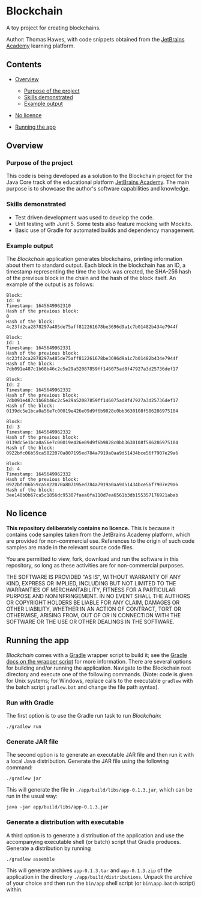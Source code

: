 # Blockchain

A toy project for creating blockchains.

Author: Thomas Hawes, with code snippets obtained from the
[JetBrains Academy](https://hyperskill.org/tracks) learning platform.


## Contents

* [Overview](#overview)
  - [Purpose of the project](#purpose-of-the-project)
  - [Skills demonstrated](#skills-demonstrated)
  - [Example output](#example-output)

* [No licence](#no-licence)

* [Running the app](#running-the-app)


## Overview

### Purpose of the project

This code is being developed as a solution to the Blockchain project for the
Java Core track of the educational platform [JetBrains Academy](https://hyperskill.org/tracks).
The main purpose is to showcase the author's software capabilities and
knowledge.

### Skills demonstrated

* Test driven development was used to develop the code.
* Unit testing with Junit 5. Some tests also feature mocking with Mockito.
* Basic use of Gradle for automated builds and dependency management.


### Example output

The _Blockchain_ application generates blockchains, printing information about
them to standard output. Each block in the blockchain has an ID, a timestamp
representing the time the block was created, the SHA-256 hash of the previous
block in the chain and the hash of the block itself. An example of the output
is as follows:

```text
Block:
Id: 0
Timestamp: 1645649962310
Hash of the previous block:
0
Hash of the block:
4c23fd2ca2878297a485de75aff812261678be3696d9a1c7b01482b434e7944f

Block:
Id: 1
Timestamp: 1645649962331
Hash of the previous block:
4c23fd2ca2878297a485de75aff812261678be3696d9a1c7b01482b434e7944f
Hash of the block:
7db091e487c1b68b46c2c5e29a52087859ff146075ad8f47927a3d25736def17

Block:
Id: 2
Timestamp: 1645649962332
Hash of the previous block:
7db091e487c1b68b46c2c5e29a52087859ff146075ad8f47927a3d25736def17
Hash of the block:
0139dc5e1bca0a56e7c00019e426e09d9f6b9828c0bb3630108f586286975104

Block:
Id: 3
Timestamp: 1645649962332
Hash of the previous block:
0139dc5e1bca0a56e7c00019e426e09d9f6b9828c0bb3630108f586286975104
Hash of the block:
0922bfc06b59ca5822070a807195ed784a7919a0aa9d51434bce56f7907e29a6

Block:
Id: 4
Timestamp: 1645649962332
Hash of the previous block:
0922bfc06b59ca5822070a807195ed784a7919a0aa9d51434bce56f7907e29a6
Hash of the block:
3ee148b0b67ca5c1856dc95307faea0fa110d7ea6561b3db155357176921abab

```

## No licence

  **This repository deliberately contains no licence.** This is because it contains
code samples taken from the JetBrains Academy platform, which are provided for
non-commercial use. References to the origin of such code samples are made in
the relevant source code files.

You are permitted to view, fork, download and run the software in this
repository, so long as these activities are for non-commercial purposes.

THE SOFTWARE IS PROVIDED "AS IS", WITHOUT WARRANTY OF ANY KIND, EXPRESS OR
IMPLIED, INCLUDING BUT NOT LIMITED TO THE WARRANTIES OF MERCHANTABILITY, FITNESS
FOR A PARTICULAR PURPOSE AND NONINFRINGEMENT. IN NO EVENT SHALL THE AUTHORS OR
COPYRIGHT HOLDERS BE LIABLE FOR ANY CLAIM, DAMAGES OR OTHER LIABILITY, WHETHER
IN AN ACTION OF CONTRACT, TORT OR OTHERWISE, ARISING FROM, OUT OF OR IN
CONNECTION WITH THE SOFTWARE OR THE USE OR OTHER DEALINGS IN THE SOFTWARE.


## Running the app

_Blockchain_ comes with a [Gradle](https://gradle.org) wrapper script to build it; see
the [Gradle docs on the wrapper script](https://docs.gradle.org/current/userguide/gradle_wrapper.html#sec:using_wrapper)
for more information. There are several options for building and/or running the
application. Navigate to the Blockchain root directory and execute one of the
following commands. (Note: code is given for Unix systems; for Windows, replace
calls to the executable `gradlew` with the batch script `gradlew.bat` and change
the file path syntax).


### Run with Gradle

The first option is to use the Gradle run task to run _Blockchain_:
```shell
./gradlew run
```


### Generate JAR file

The second option is to generate an executable JAR file and then run it with
a local Java distribution. Generate the JAR file using the following command:
```shell
./gradlew jar
```
This will generate the file in `./app/build/libs/app-0.1.3.jar`, which can be
run in the usual way:
```shell
java -jar app/build/libs/app-0.1.3.jar
```


### Generate a distribution with executable

A third option is to generate a distribution of the application and use the
accompanying executable shell (or batch) script that Gradle produces. Generate a
distribution by running
```shell
./gradlew assemble
```
This will generate archives `app-0.1.3.tar` and `app-0.1.3.zip` of the
application in the directory `./app/build/distributions`. Unpack the archive of
your choice and then run the `bin/app` shell script (or `bin\app.batch` script)
within. 
